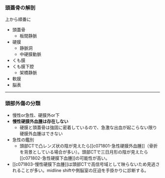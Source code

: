 ### 頭蓋骨の解剖
上から順番に
- 頭蓋骨
	- 板間静脈
- 硬膜
	- 静脈洞
	- 中硬膜動脈
- くも膜
- くも膜下腔
	- 架橋静脈
- 軟膜
- 脳表
---
### 頭部外傷の分類
- 慢性or急性、硬膜外or下
- **慢性硬膜外血腫は存在しない**
	- 硬膜と頭蓋骨は強固に密着しているので、急激な出血が起こらない限り硬膜外血腫はできない
- 急性の鑑別
	- 頭部CTで凸レンズ状の陰が見えたら[[c071801-急性硬膜外血腫]]（骨折を背景としている場合が多い）。頭部CTで三日月形の陰が見えたら[[c071802-急性硬膜下血腫]]の可能性が高い。
- [[c071803-慢性硬膜下血腫]]は頭部CTで高信号域として映らないため見逃されることが多い。midline shiftや側脳室の圧迫を手掛かりに診断する。